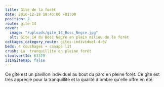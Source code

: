 ```yaml
---
title: Gîte de la forêt
date: 2016-12-18 10:43:00 +01:00
position: 2
route: gite-14
cover:
  image: "/uploads/gite_14_Bosc_Negre.jpg"
  alt: Gîte 14 du Bosc Nègre en plein milieu de la forêt
cottages_category_route: gites-individuel-4-6/
beds: 4 couchages + canapé lit
crush: La  tranquillité en pleine forêt
ctoutvertId: 63379
isInSitemap: false
---
```


Ce gîte est un pavillon individuel au bout du parc en pleine forêt. Ce gîte est très apprécié pour la tranquillité et la qualité d'ombre qu'elle offre en été.
